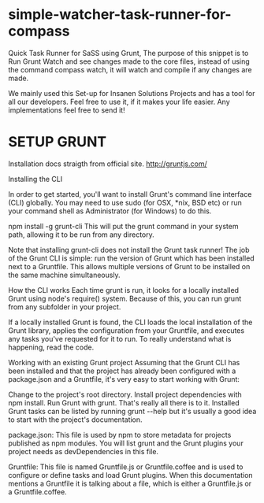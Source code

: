 simple-watcher-task-runner-for-compass
======================================
Quick Task Runner for SaSS using Grunt, The purpose of this snippet is to Run Grunt Watch and see changes made to the core files, instead of using the command compass watch, it will watch and compile if any changes are made. 

We mainly used this Set-up for Insanen Solutions Projects and has a tool for all our developers. Feel free to use it, if it makes your life easier. Any implementations feel free to send it!



SETUP GRUNT
=====================================
Installation docs straigth from official site.
http://gruntjs.com/

Installing the CLI

In order to get started, you'll want to install Grunt's command line interface (CLI) globally. You may need to use sudo (for OSX, *nix, BSD etc) or run your command shell as Administrator (for Windows) to do this.

npm install -g grunt-cli
This will put the grunt command in your system path, allowing it to be run from any directory.

Note that installing grunt-cli does not install the Grunt task runner! The job of the Grunt CLI is simple: run the version of Grunt which has been installed next to a Gruntfile. This allows multiple versions of Grunt to be installed on the same machine simultaneously.

How the CLI works
Each time grunt is run, it looks for a locally installed Grunt using node's require() system. Because of this, you can run grunt from any subfolder in your project.

If a locally installed Grunt is found, the CLI loads the local installation of the Grunt library, applies the configuration from your Gruntfile, and executes any tasks you've requested for it to run. To really understand what is happening, read the code.

Working with an existing Grunt project
Assuming that the Grunt CLI has been installed and that the project has already been configured with a package.json and a Gruntfile, it's very easy to start working with Grunt:

Change to the project's root directory.
Install project dependencies with npm install.
Run Grunt with grunt.
That's really all there is to it. Installed Grunt tasks can be listed by running grunt --help but it's usually a good idea to start with the project's documentation.

package.json: This file is used by npm to store metadata for projects published as npm modules. You will list grunt and the Grunt plugins your project needs as devDependencies in this file.

Gruntfile: This file is named Gruntfile.js or Gruntfile.coffee and is used to configure or define tasks and load Grunt plugins. When this documentation mentions a Gruntfile it is talking about a file, which is either a Gruntfile.js or a Gruntfile.coffee.
